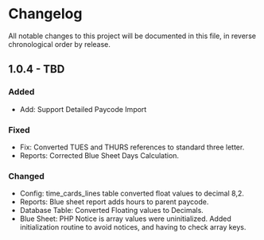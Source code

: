 # Changelog

All notable changes to this project will be documented in this file, in reverse chronological order by release.

## 1.0.4 - TBD
### Added
- Add: Support Detailed Paycode Import

### Fixed
- Fix: Converted TUES and THURS references to standard three letter.
- Reports: Corrected Blue Sheet Days Calculation. 

### Changed
- Config: time_cards_lines table converted float values to decimal 8,2.
- Reports: Blue sheet report adds hours to parent paycode.
- Database Table: Converted Floating values to Decimals.
- Blue Sheet: PHP Notice is array values were uninitialized.  Added initialization routine to avoid notices, and having to check array keys.